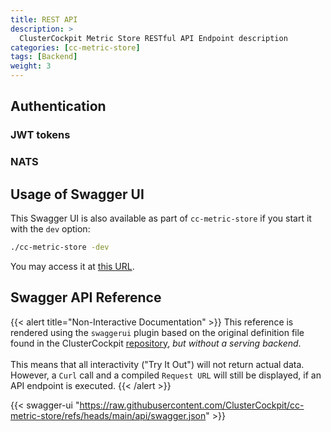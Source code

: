 ```yaml
---
title: REST API
description: >
  ClusterCockpit Metric Store RESTful API Endpoint description
categories: [cc-metric-store]
tags: [Backend]
weight: 3
---
```

## Authentication

### JWT tokens

### NATS

## Usage of Swagger UI

This Swagger UI is also available as part of `cc-metric-store` if you start it
with the `dev` option:

```bash
./cc-metric-store -dev
```

You may access it at [this URL](http://localhost:8082/swagger/).

## Swagger API Reference

{{< alert title="Non-Interactive Documentation" >}}
This reference is rendered using the `swaggerui` plugin based on the original definition file found in the ClusterCockpit
[repository](https://github.com/ClusterCockpit/cc-metric-store/blob/master/api/swagger.json "ClusterCockpit GitHub"),
*but without a serving backend*.</br></br>
This means that all interactivity ("Try It Out") will not return actual data. However, a `Curl` call and a compiled `Request URL` will still be displayed, if an API endpoint is executed.
{{< /alert >}}

{{< swagger-ui "https://raw.githubusercontent.com/ClusterCockpit/cc-metric-store/refs/heads/main/api/swagger.json" >}}
